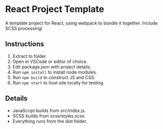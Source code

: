# React Project Template
A template project for React, using webpack to bundle it together. Include SCSS processing!
## **Instructions**
1. Extract to folder.
2. Open in VSCode or editor of choice.
3. Edit package.json with project details.
4. Run `npm install` to install node modules.
5. Run `npm build` to construct JS and CSS.
6. Run `npm start` to host site locally for testing.
## **Details**
- JavaScript builds from src/index.js.
- SCSS builds from scss/styles.scss.
- Everything runs from the dist folder.
